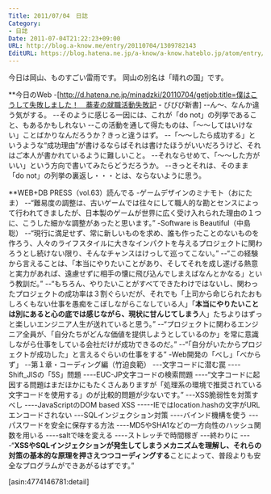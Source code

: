 ```yaml
---
Title: 2011/07/04　日誌
Category:
- 日誌
Date: 2011-07-04T21:22:23+09:00
URL: http://blog.a-know.me/entry/20110704/1309782143
EditURL: https://blog.hatena.ne.jp/a-know/a-know.hateblo.jp/atom/entry/12921228815727979570
---
```




今日は岡山、ものすごい雷雨です。
岡山の別名は「晴れの国」です。



**今日のWeb
-[http://d.hatena.ne.jp/minadzki/20110704/getjob:title=僕はこうして失敗しました！　蕎麦の就職活動失敗記 - びびび新書]
--ん〜、なんか違う気がする。
--そのように感じる一因には、これが「do not」の列挙であること、もあるかもしれない
--この活動を通して得たものは、「〜〜してはいけない」ことばかりなんだろうか？きっと違うはず。
--「〜〜したら成功する」というような“成功理由”が書けるならばそれは書けたほうがいいだろうけど、それはご本人が書かれているように難しいこと。
--それならせめて、「〜〜した方がいい」という方向で書いてみたらどうだろうか。
--きっとそれは、そのまま「do not」の列挙の裏返し・・・とは、ならないように思う。



**WEB+DB PRESS（vol.63）読んでる
-ゲームデザインのミナモト（おにたま）
--“難易度の調整は、古いゲームでは往々にして職人的な勘とセンスによって行われてきましたが、日本製のゲームが世界に広く受け入れられた理由の１つに、こうした細かな調整があったと思います。”
-Software is Beautiful（中島聡）
--“現行に満足せず、常に新しいものを求め、誰も作ったことのないものを作ろう、人々のライフスタイルに大きなインパクトを与えるプロジェクトに関わろうとし続けない限り、そんなチャンスはけっして巡ってこない。”
--“この経験から言えることは、「本当にやりたいことがあり、そしてそれを成し遂げる熱意と実力があれば、遠慮せずに相手の懐に飛び込んでしまえばなんとかなる」という教訓だ。”
--“もちろん、やりたいことがすべてできたわけではないし、関わったプロジェクトの成功率は３割ぐらいだが、それでも「上司から命じられたおもしろくもない仕事を愚痴をこぼしながらこなしている人」「<span class="deco" style="font-weight:bold;">本当にやりたいことは別にあると心の底では感じながら、現状に甘んじてしまう</span>人」たちよりはずっと楽しいエンジニア人生が送れていると思う。”
--“プロジェクトに関わるエンジニア全員が、「自分たちがどんな価値を提供しようとしているのか」を常に意識しながら仕事をしている会社だけが成功できるのだ。”
--“「自分がいたからプロジェクトが成功した」と言えるぐらいの仕事をする”
-Web開発の「べし」「べからず」
--第１章・コーディング編（竹迫良範）
---文字コードに潜む罠
----Shift_JISの「5S」問題
----EUC-JP文字コードの検索問題
----“文字コードに起因する問題はまだほかにもたくさんありますが「処理系の環境で推奨されている文字コードを使用する」のが比較的問題が少ないです。”
---XSS脆弱性を対策すべし
----JavaScriptのDOM based XSS
-----IEではlocation.hashの文字がURLエンコードされない
---SQLインジェクション対策
----バインド機構を使う
---パスワードを安全に保存する方法
----MD5やSHA1などの一方向性のハッシュ関数を用いる
----saltで味を変える
----ストレッチで時間稼ぎ
---終わりに
----“<span class="deco" style="font-weight:bold;">XSSやSQLインジェクションが発生してしまうメカニズムを理解し、それらの対策の基本的な原理を押さえつつコーディングする</span>ことによって、普段よりも安全なプログラムができあがるはずです。”



[asin:4774146781:detail]
